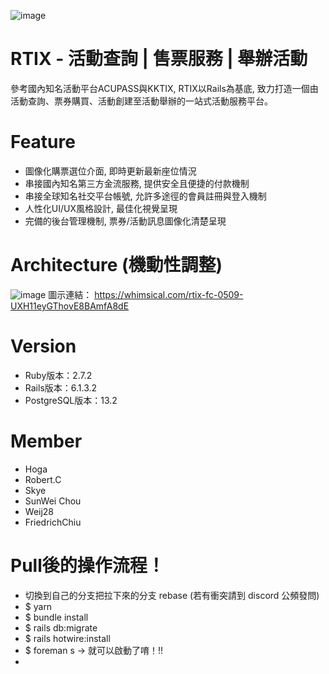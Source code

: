 ![image](https://user-images.githubusercontent.com/75147824/118142867-5c54d400-b43d-11eb-960f-1b75e952b3ac.png)

# RTIX - 活動查詢 |  售票服務 | 舉辦活動   

參考國內知名活動平台ACUPASS與KKTIX, RTIX以Rails為基底, 致力打造一個由活動查詢、票券購買、活動創建至活動舉辦的一站式活動服務平台。

# Feature
* 圖像化購票選位介面, 即時更新最新座位情況
* 串接國內知名第三方金流服務, 提供安全且便捷的付款機制
* 串接全球知名社交平台帳號, 允許多途徑的會員註冊與登入機制 
* 人性化UI/UX風格設計, 最佳化視覺呈現
* 完備的後台管理機制, 票券/活動訊息圖像化清楚呈現

# Architecture (機動性調整)
![image](https://user-images.githubusercontent.com/75147824/118145231-fae23480-b43f-11eb-90e8-b41363d3bbd6.png)
圖示連結： https://whimsical.com/rtix-fc-0509-UXH11eyGThovE8BAmfA8dE


# Version
* Ruby版本：2.7.2
* Rails版本：6.1.3.2
* PostgreSQL版本：13.2

# Member
* Hoga
* Robert.C
* Skye
* SunWei Chou
* Weij28
* FriedrichChiu

# Pull後的操作流程！
* 切換到自己的分支把拉下來的分支 rebase (若有衝突請到 discord 公頻發問)
* $ yarn 
* $ bundle install
* $ rails db:migrate
* $ rails hotwire:install
* $ foreman s -> 就可以啟動了唷！!!
* 
